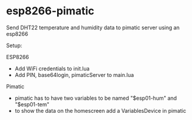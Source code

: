 # esp8266-pimatic
Send DHT22 temperature and humidity data to pimatic server using an esp8266


Setup:

ESP8266
- Add WiFi credentials to init.lua
- Add PIN, base64login, pimaticServer to main.lua

Pimatic
- pimatic has to have two variables to be named "$esp01-hum" and "$esp01-tem"
- to show the data on the homescreen add a VariablesDevice in pimatic 
